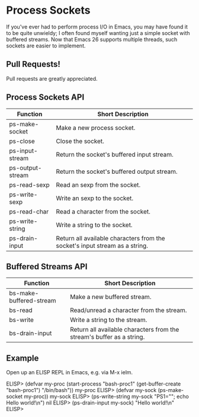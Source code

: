 Process Sockets
===============

If you've ever had to perform process I/O in Emacs, you may have found
it to be quite unwieldy; I often found myself wanting just a simple
socket with buffered streams.  Now that Emacs 26 supports multiple
threads, such sockets are easier to implement.

Pull Requests!
--------------

Pull requests are greatly appreciated.

Process Sockets API
-------------------

 Function         | Short Description
------------------|------------------------------------------------------
 ps-make-socket   | Make a new process socket.
 ps-close         | Close the socket.
 ps-input-stream  | Return the socket's buffered input stream.
 ps-output-stream | Return the socket's buffered output stream.
 ps-read-sexp     | Read an sexp from the socket.
 ps-write-sexp    | Write an sexp to the socket.
 ps-read-char     | Read a character from the socket.
 ps-write-string  | Write a string to the socket.
 ps-drain-input   | Return all available characters from the socket's input stream as a string.

Buffered Streams API
--------------------

 Function                | Short Description
 ------------------------|------------------------------------------------
 bs-make-buffered-stream | Make a new buffered stream.
 bs-read                 | Read/unread a character from the stream.
 bs-write                | Write a string to the stream.
 bs-drain-input          | Return all available characters from the stream's buffer as a string.

Example
-------

Open up an ELISP REPL in Emacs, e.g. via M-x ielm.

ELISP> (defvar my-proc (start-process "bash-proc1" (get-buffer-create "bash-proc1") "/bin/bash"))
my-proc
ELISP> (defvar my-sock (ps-make-socket my-proc))
my-sock
ELISP> (ps-write-string my-sock "PS1=\"\"; echo Hello world!\n")
nil
ELISP> (ps-drain-input my-sock)
"Hello world!\n"
ELISP>

